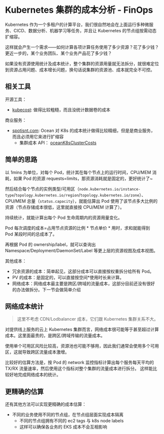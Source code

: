 # Kubernetes 集群的成本分析 - FinOps

Kubernetes 作为一个多租户的计算平台，我们很自然地会在上面运行多种微服务、CICD、数据分析、机器学习等任务，并且让 Kubernetes 的节点组按需动态扩缩容。

这样就会产生一个需求——如何计算各项计算任务使用了多少资源？花了多少钱？
更近一步的，某个业务团队、某个业务产品花了多少钱？

如果没有资源使用统计及成本统计，整个集群的资源用量就无法拆分，就很难定位到资源占用问题、成本增长问题，换句话说集群的资源池、成本就完全不可控。


## 相关工具

开源工具：
- [kubecost](https://github.com/kubecost/cost-model): 做得比较粗糙，而且没统计数据卷的成本

商业服务：
- [spotisnt.com](spotisnt.com): Ocean 对 K8s 的成本统计做得比较精细，但是是商业服务，而且必须用它来进行扩缩容
    - 集群成本 API： [oceanK8sClusterCosts](https://docs.spot.io/api/#operation/oceanK8sClusterCosts)

## 简单的思路

以 1mins 为单位，对每个 Pod，统计其在每个节点上的运行时间，CPU/MEM 消耗，如果 Pod 的资源 requests=limits，那资源消耗就是固定的，更好统计了~

然后结合每个节点的实例类型/可用区（`node.kubernetes.io/instance-type`/`topology.kubernetes.io/region`/`topology.kubernetes.io/zone`）、CPU/MEM 总量（`status.capacity`），就能估算出 Pod 使用了该节点多大比例的资源（节点存储成本很低，这里就直接按 CPU/MEM 计算了）。

持续统计，就能计算出每个 Pod 生命周期内的资源用量变化。

Pod 每次调度的成本=占用节点资源的比例 * 节点单价 * 用时，求和就能得到 Pod 某段时间的总成本了。

再根据 Pod 的 ownership/label，就可以查询出 Namespace/Deployment/DaemonSet/Label 等更上层的资源视图及成本视图。


其他成本：
- 冗余资源的成本：简单起见，这部分成本可以直接按权重拆分给所有 Pod。
- PV 的成本：是固定的，可以直接按空间*使用时长来计算。
- 网络成本：网络成本最主要是跨区/跨域的流量成本，这部分目前还没有很好的办法做拆分。下一节会做简单介绍


## 网络成本统计

>这里不考虑 CDN/Lodbalancer 成本，它们跟 Kubernetes 集群关系不大。

对提供线上服务的云上 Kubernetes 集群而言，网络成本很可能等于甚至超过计算成本。这里面最贵的，是跨区/跨域传输的流量成本。

使用单个可用区风险比较高，资源池也可能不够用，因此我们通常会使用多个可用区，这就导致跨区流量成本激增。

比较好的估算方法是，按 Pod 的 network 监控指标计算出每个服务每天平均的 TX/RX 流量速率，然后使用这个指标对整个集群的流量成本进行拆分。
这样能比较好地完成网络成本的统计。


## 更精确的估算

还有其他方法可以实现更精确的成本估算：

- 不同的业务使用不同的节点组，在节点组层面实现成本隔离
  - 不同的节点组拥有不同的 ec2 tags 与 k8s node labels
  - 这样可以确保各业务的 EKS 成本不会互相影响


